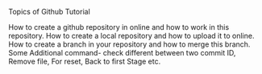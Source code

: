 Topics of Github Tutorial

How to create a github repository in online and how to work in this repository.
How to create a local repository and how to upload it to online.
How to create a branch in your repository and how to merge this branch.
Some Additional command- check different between two commit ID, Remove file, For reset, Back to first Stage etc.
